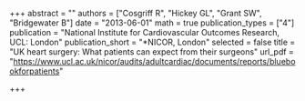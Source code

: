 +++
abstract = ""
authors = ["Cosgriff R", "Hickey GL", "Grant SW", "Bridgewater B"]
date = "2013-06-01"
math = true
publication_types = ["4"]
publication = "National Institute for Cardiovascular Outcomes Research, UCL: London"
publication_short = "*NICOR, London"
selected = false
title = "UK heart surgery: What patients can expect from their surgeons"
url_pdf = "https://www.ucl.ac.uk/nicor/audits/adultcardiac/documents/reports/bluebookforpatients"

+++
